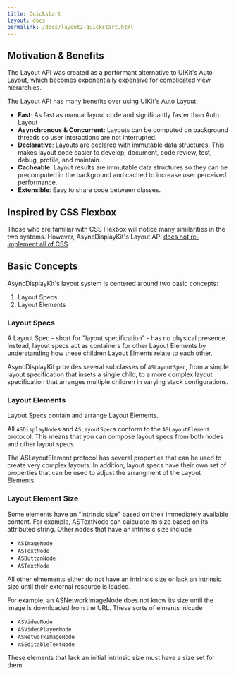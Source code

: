 ```yaml
---
title: Quickstart
layout: docs
permalink: /docs/layout2-quickstart.html
---
```


## Motivation & Benefits

The Layout API was created as a performant alternative to UIKit's Auto Layout, which becomes exponentially expensive for complicated view hierarchies.

The Layout API has many benefits over using UIKit's Auto Layout:

- **Fast**: As fast as manual layout code and significantly faster than Auto Layout
- **Asynchronous & Concurrent:** Layouts can be computed on background threads so user interactions are not interrupted. 
- **Declarative**: Layouts are declared with immutable data structures. This makes layout code easier to develop, document, code review, test, debug, profile, and maintain. 
- **Cacheable**: Layout results are immutable data structures so they can be precomputed in the background and cached to increase user perceived performance.
- **Extensible**: Easy to share code between classes. 

## Inspired by CSS Flexbox 

Those who are familiar with CSS Flexbox will notice many similarities in the two systems. However, AsyncDisplayKit's Layout API <a href = "layout2-web-flexbox-differences.html">does not re-implement all of CSS</a>.

## Basic Concepts

AsyncDisplayKit's layout system is centered around two basic concepts: 

1. Layout Specs
2. Layout Elements

### Layout Specs 

A Layout Spec - short for "layout specification" - has no physical presence. Instead, layout specs act as containers for other Layout Elements by understanding how these children Layout Elments relate to each other.

AsyncDisplayKit <a hfref = "layout2-layoutspec-types.html">provides several subclasses</a> of `ASLayoutSpec`, from a simple layout specification that insets a single child, to a more complex layout specification that arranges multiple children in varying stack configurations.

### Layout Elements 

Layout Specs contain and arrange Layout Elements. 

All `ASDisplayNode`s and `ASLayoutSpec`s conform to the `ASLayoutElement` protocol. This means that you can compose layout specs from both nodes and other layout specs. 

The ASLayoutElement protocol has several properties that can be used to create very complex layouts. In addition, layout specs have their own set of properties that can be used to adjust the arrangment of the Layout Elements. 

### Layout Element Size

Some elements have an "intrinsic size" based on their immediately available content. For example, ASTextNode can calculate its size based on its attributed string. Other nodes that have an intrinsic size include 

- `ASImageNode`
- `ASTextNode`
- `ASButtonNode`
- `ASTextNode` 

All other elmements either do not have an intrinsic size or lack an intrinsic size until their external resource is loaded. 

For example, an ASNetworkImageNode does not know its size until the image is downloaded from the URL. These sorts of elments inlcude 

- `ASVideoNode`
- `ASVideoPlayerNode`
- `ASNetworkImageNode`
- `ASEditableTextNode`

These elements that lack an initial intrinsic size must have a size set for them. 